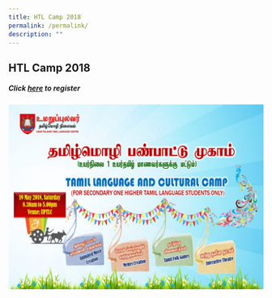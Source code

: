 ```yaml
---
title: HTL Camp 2018
permalink: /permalink/
description: ""
---
```

## HTL Camp 2018

##### Click [here](https://docs.google.com/forms/d/e/1FAIpQLScCUZwZS2PN1RCfOFtpXQ2_UqLwCu-R6i1WqTRs8lhEPKflBA/closedform) to register

![](/images/UPTLC-HTL-Camp-2018-1024x744.jpeg)